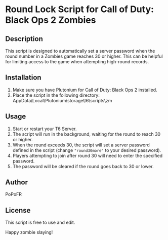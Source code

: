 # Round Lock Script for Call of Duty: Black Ops 2 Zombies

## Description

This script is designed to automatically set a server password when the round number in a Zombies game reaches 30 or higher. This can be helpful for limiting access to the game when attempting high-round records.

## Installation

1. Make sure you have Plutonium for Call of Duty: Black Ops 2 installed.
2. Place the script in the following directory: AppData\Local\Plutonium\storage\t6\scripts\zm


## Usage

1. Start or restart your T6 Server.
2. The script will run in the background, waiting for the round to reach 30 or higher.
3. When the round exceeds 30, the script will set a server password defined in the script (change `"round30more"` to your desired password).
4. Players attempting to join after round 30 will need to enter the specified password.
5. The password will be cleared if the round goes back to 30 or lower.

## Author

PoPoFR

## License

This script is free to use and edit.

Happy zombie slaying!


